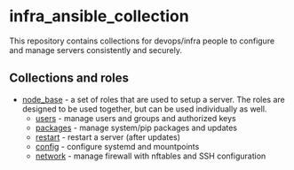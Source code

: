 # infra_ansible_collection

This repository contains collections for devops/infra people to configure and manage servers consistently and securely.

## Collections and roles

- [node_base](node_base/README.md) - a set of roles that are used to setup a server. The roles are designed to be used together, but can be used individually as well.
  - [users](node_base/roles/users/README.md) - manage users and groups and authorized keys
  - [packages](node_base/roles/packages/README.md) - manage system/pip packages and updates
  - [restart](node_base/roles/restart/README.md) - restart a server (after updates)
  - [config](node_base/roles/config/README.md) - configure systemd and mountpoints
  - [network](node_base/roles/network/README.md) - manage firewall with nftables and SSH configuration
